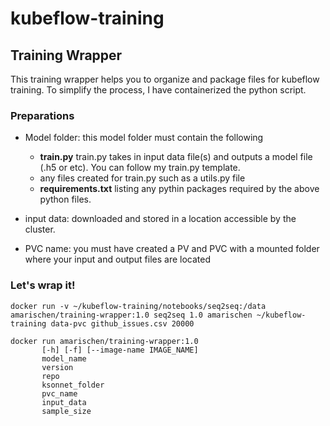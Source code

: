 # kubeflow-training  
  
## Training Wrapper  
This training wrapper helps you to organize and package files for kubeflow training.  To simplify the process, I have containerized the python script.  
  
### Preparations  
* Model folder: this model folder must contain the following  
    * __train.py__  train.py takes in input data file(s) and outputs a model file (.h5 or etc). You can follow my train.py template.  
    * any files created for train.py such as a utils.py file  
    * __requirements.txt__  listing any pythin packages required by the above python files.  
  
* input data: downloaded and stored in a location accessible by the cluster.  
* PVC name: you must have created a PV and PVC with a mounted folder where your input and output files are located  
  
  
### Let's wrap it!  
  
```
docker run -v ~/kubeflow-training/notebooks/seq2seq:/data amarischen/training-wrapper:1.0 seq2seq 1.0 amarischen ~/kubeflow-training data-pvc github_issues.csv 20000

```
  
 ```
docker run amarischen/training-wrapper:1.0  
        [-h] [-f] [--image-name IMAGE_NAME]
        model_name
        version 
        repo 
        ksonnet_folder 
        pvc_name
        input_data 
        sample_size
 ```
